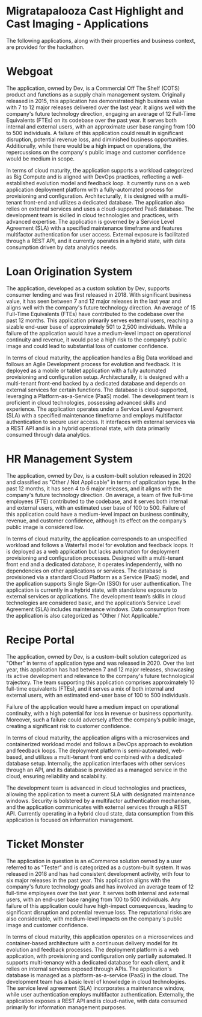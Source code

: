 # Migratapalooza Cast Highlight and Cast Imaging - Applications

The following applications, along with their properties and business context, are provided for the hackathon. 

# Webgoat
The application, owned by Dev, is a Commercial Off The Shelf (COTS) product and functions as a supply chain management system. Originally released in 2015, this application has demonstrated high business value with 7 to 12 major releases delivered over the last year. It aligns well with the company's future technology direction, engaging an average of 12 Full-Time Equivalents (FTEs) on its codebase over the past year. It serves both internal and external users, with an approximate user base ranging from 100 to 500 individuals. A failure of this application could result in significant disruption, potential revenue loss, and diminished business opportunities. Additionally, while there would be a high impact on operations, the repercussions on the company's public image and customer confidence would be medium in scope.

In terms of cloud maturity, the application supports a workload categorized as Big Compute and is aligned with DevOps practices, reflecting a well-established evolution model and feedback loop. It currently runs on a web application deployment platform with a fully-automated process for provisioning and configuration. Architecturally, it is designed with a multi-tenant front-end and utilizes a dedicated database. The application also relies on external services and uses a cloud-supported PaaS database. The development team is skilled in cloud technologies and practices, with advanced expertise. The application is governed by a Service Level Agreement (SLA) with a specified maintenance timeframe and features multifactor authentication for user access. External exposure is facilitated through a REST API, and it currently operates in a hybrid state, with data consumption driven by data analytics needs.

# Loan Origination System

The application, developed as a custom solution by Dev, supports consumer lending and was first released in 2018. With significant business value, it has seen between 7 and 12 major releases in the last year and aligns well with the company's future technology direction. An average of 15 Full-Time Equivalents (FTEs) have contributed to the codebase over the past 12 months. This application primarily serves external users, reaching a sizable end-user base of approximately 501 to 2,500 individuals. While a failure of the application would have a medium-level impact on operational continuity and revenue, it would pose a high risk to the company’s public image and could lead to substantial loss of customer confidence.

In terms of cloud maturity, the application handles a Big Data workload and follows an Agile Development process for evolution and feedback. It is deployed as a mobile or tablet application with a fully automated provisioning and configuration setup. Architecturally, it is designed with a multi-tenant front-end backed by a dedicated database and depends on external services for certain functions. The database is cloud-supported, leveraging a Platform-as-a-Service (PaaS) model. The development team is proficient in cloud technologies, possessing advanced skills and experience. The application operates under a Service Level Agreement (SLA) with a specified maintenance timeframe and employs multifactor authentication to secure user access. It interfaces with external services via a REST API and is in a hybrid operational state, with data primarily consumed through data analytics.

# HR Management System
The application, owned by Dev, is a custom-built solution released in 2020 and classified as "Other / Not Applicable" in terms of application type. In the past 12 months, it has seen 4 to 6 major releases, and it aligns with the company's future technology direction. On average, a team of five full-time employees (FTE) contributed to the codebase, and it serves both internal and external users, with an estimated user base of 100 to 500. Failure of this application could have a medium-level impact on business continuity, revenue, and customer confidence, although its effect on the company’s public image is considered low.

In terms of cloud maturity, the application corresponds to an unspecified workload and follows a Waterfall model for evolution and feedback loops. It is deployed as a web application but lacks automation for deployment provisioning and configuration processes. Designed with a multi-tenant front end and a dedicated database, it operates independently, with no dependencies on other applications or services. The database is provisioned via a standard Cloud Platform as a Service (PaaS) model, and the application supports Single Sign-On (SSO) for user authentication. The application is currently in a hybrid state, with standalone exposure to external services or applications. The development team’s skills in cloud technologies are considered basic, and the application’s Service Level Agreement (SLA) includes maintenance windows. Data consumption from the application is also categorized as "Other / Not Applicable."

# Recipe Portal
The application, owned by Dev, is a custom-built solution categorized as "Other" in terms of application type and was released in 2020. Over the last year, this application has had between 7 and 12 major releases, showcasing its active development and relevance to the company's future technological trajectory. The team supporting this application comprises approximately 10 full-time equivalents (FTEs), and it serves a mix of both internal and external users, with an estimated end-user base of 100 to 500 individuals.

Failure of the application would have a medium impact on operational continuity, with a high potential for loss in revenue or business opportunity. Moreover, such a failure could adversely affect the company’s public image, creating a significant risk to customer confidence.

In terms of cloud maturity, the application aligns with a microservices and containerized workload model and follows a DevOps approach to evolution and feedback loops. The deployment platform is semi-automated, web-based, and utilizes a multi-tenant front end combined with a dedicated database setup. Internally, the application interfaces with other services through an API, and its database is provided as a managed service in the cloud, ensuring reliability and scalability.

The development team is advanced in cloud technologies and practices, allowing the application to meet a current SLA with designated maintenance windows. Security is bolstered by a multifactor authentication mechanism, and the application communicates with external services through a REST API. Currently operating in a hybrid cloud state, data consumption from this application is focused on information management.

# Ticket Monster
The application in question is an eCommerce solution owned by a user referred to as "Tester" and is categorized as a custom-built system. It was released in 2018 and has had consistent development activity, with four to six major releases in the past year. This application aligns with the company's future technology goals and has involved an average team of 12 full-time employees over the last year. It serves both internal and external users, with an end-user base ranging from 100 to 500 individuals. Any failure of this application could have high-impact consequences, leading to significant disruption and potential revenue loss. The reputational risks are also considerable, with medium-level impacts on the company's public image and customer confidence.

In terms of cloud maturity, this application operates on a microservices and container-based architecture with a continuous delivery model for its evolution and feedback processes. The deployment platform is a web application, with provisioning and configuration only partially automated. It supports multi-tenancy with a dedicated database for each client, and it relies on internal services exposed through APIs. The application's database is managed as a platform-as-a-service (PaaS) in the cloud. The development team has a basic level of knowledge in cloud technologies. The service level agreement (SLA) incorporates a maintenance window, while user authentication employs multifactor authentication. Externally, the application exposes a REST API and is cloud-native, with data consumed primarily for information management purposes.
